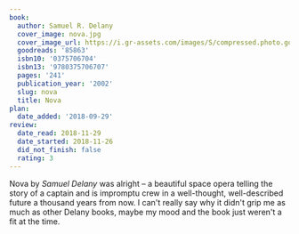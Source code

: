 ```yaml
---
book:
  author: Samuel R. Delany
  cover_image: nova.jpg
  cover_image_url: https://i.gr-assets.com/images/S/compressed.photo.goodreads.com/books/1320491578l/85863._SX98_.jpg
  goodreads: '85863'
  isbn10: '0375706704'
  isbn13: '9780375706707'
  pages: '241'
  publication_year: '2002'
  slug: nova
  title: Nova
plan:
  date_added: '2018-09-29'
review:
  date_read: 2018-11-29
  date_started: 2018-11-26
  did_not_finish: false
  rating: 3
---
```


Nova by *Samuel Delany* was alright – a beautiful space opera telling the story of a captain and is impromptu crew in a well-thought, well-described future a thousand years from now. I can't really say why it didn't grip me as much as other Delany books, maybe my mood and the book just weren't a fit at the time.
